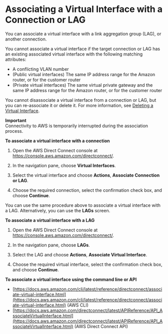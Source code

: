 # Associating a Virtual Interface with a Connection or LAG<a name="associate-vif"></a>

You can associate a virtual interface with a link aggregation group \(LAG\), or another connection\.

You cannot associate a virtual interface if the target connection or LAG has an existing associated virtual interface with the following matching attributes:
+ A conflicting VLAN number
+ \(Public virtual interfaces\) The same IP address range for the Amazon router, or for the customer router
+ \(Private virtual interfaces\) The same virtual private gateway and the same IP address range for the Amazon router, or for the customer router

You cannot disassociate a virtual interface from a connection or LAG, but you can re\-associate it or delete it\. For more information, see [Deleting a Virtual Interface](deletevif.md)\.

**Important**  
Connectivity to AWS is temporarily interrupted during the association process\.

**To associate a virtual interface with a connection**

1. Open the AWS Direct Connect console at [https://console\.aws\.amazon\.com/directconnect/](https://console.aws.amazon.com/directconnect/)\.

1. In the navigation pane, choose **Virtual Interfaces**\.

1. Select the virtual interface and choose **Actions**, **Associate Connection or LAG**\.

1. Choose the required connection, select the confirmation check box, and choose **Continue**\.

You can use the same procedure above to associate a virtual interface with a LAG\. Alternatively, you can use the **LAGs** screen\.

**To associate a virtual interface with a LAG**

1. Open the AWS Direct Connect console at [https://console\.aws\.amazon\.com/directconnect/](https://console.aws.amazon.com/directconnect/)\.

1. In the navigation pane, choose **LAGs**\.

1. Select the LAG and choose **Actions**, **Associate Virtual Interface**\.

1. Choose the required virtual interface, select the confirmation check box, and choose **Continue**\.

**To associate a virtual interface using the command line or API**
+ [https://docs.aws.amazon.com/cli/latest/reference/directconnect/associate-virtual-interface.html](https://docs.aws.amazon.com/cli/latest/reference/directconnect/associate-virtual-interface.html) \(AWS CLI\)
+ [https://docs.aws.amazon.com/directconnect/latest/APIReference/API_AssociateVirtualInterface.html](https://docs.aws.amazon.com/directconnect/latest/APIReference/API_AssociateVirtualInterface.html) \(AWS Direct Connect API\)